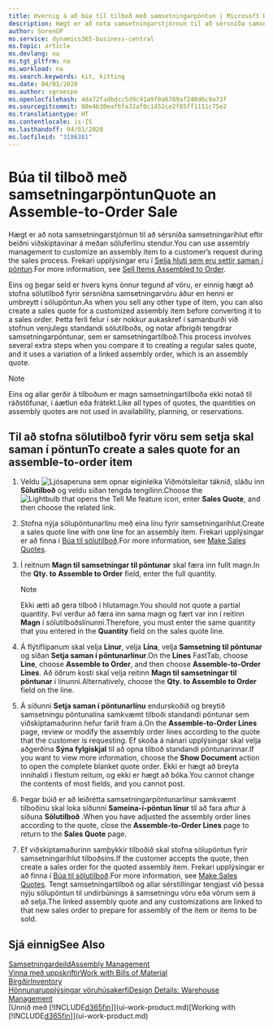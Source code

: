 ```yaml
---
title: Hvernig á að búa til tilboð með samsetningarpöntun | Microsoft Docs
description: Hægt er að nota samsetningarstjórnun til að sérsníða samsetningaríhlut eftir beiðni viðskiptavinar á meðan söluferlinu stendur.
author: SorenGP
ms.service: dynamics365-business-central
ms.topic: article
ms.devlang: na
ms.tgt_pltfrm: na
ms.workload: na
ms.search.keywords: kit, kitting
ms.date: 04/01/2020
ms.author: sgroespe
ms.openlocfilehash: 4da72fadbdcc5d9c91a9f0a6769af240d6c9a73f
ms.sourcegitcommit: 88e4b30eaf6fa32af0c1452ce2f85ff1111c75e2
ms.translationtype: HT
ms.contentlocale: is-IS
ms.lasthandoff: 04/01/2020
ms.locfileid: "3186381"
---
```

# <a name="quote-an-assemble-to-order-sale"></a><span data-ttu-id="69ee6-103">Búa til tilboð með samsetningarpöntun</span><span class="sxs-lookup"><span data-stu-id="69ee6-103">Quote an Assemble-to-Order Sale</span></span>
<span data-ttu-id="69ee6-104">Hægt er að nota samsetningarstjórnun til að sérsníða samsetningaríhlut eftir beiðni viðskiptavinar á meðan söluferlinu stendur.</span><span class="sxs-lookup"><span data-stu-id="69ee6-104">You can use assembly management to customize an assembly item to a customer’s request during the sales process.</span></span> <span data-ttu-id="69ee6-105">Frekari upplýsingar eru í [Selja hluti sem eru settir saman í pöntun](assembly-how-to-sell-items-assembled-to-order.md).</span><span class="sxs-lookup"><span data-stu-id="69ee6-105">For more information, see [Sell Items Assembled to Order](assembly-how-to-sell-items-assembled-to-order.md).</span></span>  

<span data-ttu-id="69ee6-106">Eins og þegar seld er hvers kyns önnur tegund af vöru, er einnig hægt að stofna sölutilboð fyrir sérsniðna samsetningarvöru áður en henni er umbreytt í sölupöntun.</span><span class="sxs-lookup"><span data-stu-id="69ee6-106">As when you sell any other type of item, you can also create a sales quote for a customized assembly item before converting it to a sales order.</span></span> <span data-ttu-id="69ee6-107">Þetta ferli felur í sér nokkur aukaskref í samanburði við stofnun venjulegs standandi sölutilboðs, og notar afbrigði tengdrar samsetningarpöntunar, sem er samsetningartilboð.</span><span class="sxs-lookup"><span data-stu-id="69ee6-107">This process involves several extra steps when you compare it to creating a regular sales quote, and it uses a variation of a linked assembly order, which is an assembly quote.</span></span>

> [!NOTE]  
>  <span data-ttu-id="69ee6-108">Eins og allar gerðir á tilboðum er magn samsetningartilboða ekki notað til ráðstöfunar, í áætlun eða frátekt.</span><span class="sxs-lookup"><span data-stu-id="69ee6-108">Like all types of quotes, the quantities on assembly quotes are not used in availability, planning, or reservations.</span></span>  

## <a name="to-create-a-sales-quote-for-an-assemble-to-order-item"></a><span data-ttu-id="69ee6-109">Til að stofna sölutilboð fyrir vöru sem setja skal saman í pöntun</span><span class="sxs-lookup"><span data-stu-id="69ee6-109">To create a sales quote for an assemble-to-order item</span></span>  
1.  <span data-ttu-id="69ee6-110">Veldu ![Ljósaperuna sem opnar eiginleika Viðmótsleitar](media/ui-search/search_small.png "Segðu mér hvað þú vilt gera") táknið, sláðu inn **Sölutilboð** og veldu síðan tengda tengilinn.</span><span class="sxs-lookup"><span data-stu-id="69ee6-110">Choose the ![Lightbulb that opens the Tell Me feature](media/ui-search/search_small.png "Tell me what you want to do") icon, enter **Sales Quote**, and then choose the related link.</span></span>  
2.  <span data-ttu-id="69ee6-111">Stofna nýja sölupöntunarlínu með eina línu fyrir samsetningaríhlut.</span><span class="sxs-lookup"><span data-stu-id="69ee6-111">Create a sales quote line with one line for an assembly item.</span></span> <span data-ttu-id="69ee6-112">Frekari upplýsingar er að finna í [Búa til sölutilboð](sales-how-make-offers.md).</span><span class="sxs-lookup"><span data-stu-id="69ee6-112">For more information, see [Make Sales Quotes](sales-how-make-offers.md).</span></span>  
3.  <span data-ttu-id="69ee6-113">Í reitnum **Magn til samsetningar til pöntunar** skal færa inn fullt magn.</span><span class="sxs-lookup"><span data-stu-id="69ee6-113">In the **Qty. to Assemble to Order** field, enter the full quantity.</span></span>

    > [!NOTE]  
    >  <span data-ttu-id="69ee6-114">Ekki ætti að gera tilboð í hlutamagn.</span><span class="sxs-lookup"><span data-stu-id="69ee6-114">You should not quote a partial quantity.</span></span> <span data-ttu-id="69ee6-115">Því verður að færa inn sama magn og fært var inn í reitinn **Magn** í sölutilboðslínunni.</span><span class="sxs-lookup"><span data-stu-id="69ee6-115">Therefore, you must enter the same quantity that you entered in the **Quantity** field on the sales quote line.</span></span>  

4.  <span data-ttu-id="69ee6-116">Á flýtiflipanum skal velja **Línur**, velja **Lína**, velja **Samsetning til pöntunar** og síðan **Setja saman í pöntunarlínur**.</span><span class="sxs-lookup"><span data-stu-id="69ee6-116">On the **Lines** FastTab, choose **Line**, choose **Assemble to Order**, and then choose **Assemble-to-Order Lines**.</span></span> <span data-ttu-id="69ee6-117">Að öðrum kosti skal velja reitinn **Magn til samsetningar til pöntunar** í línunni.</span><span class="sxs-lookup"><span data-stu-id="69ee6-117">Alternatively, choose the **Qty. to Assemble to Order** field on the line.</span></span>  
5.  <span data-ttu-id="69ee6-118">Á síðunni **Setja saman í pöntunarlínu** endurskoðið og breytið samsetningu pöntunalína samkvæmt tilboði standandi pöntunar sem viðskiptamaðurinn hefur farið fram á.</span><span class="sxs-lookup"><span data-stu-id="69ee6-118">On the **Assemble-to-Order Lines** page, review or modify the assembly order lines according to the quote that the customer is requesting.</span></span> <span data-ttu-id="69ee6-119">Ef skoða á nánari upplýsingar skal velja aðgerðina **Sýna fylgiskjal** til að opna tilboð standandi pöntunarinnar.</span><span class="sxs-lookup"><span data-stu-id="69ee6-119">If you want to view more information, choose the **Show Document** action to open the complete blanket quote order.</span></span> <span data-ttu-id="69ee6-120">Ekki er hægt að breyta innihaldi i flestum reitum, og ekki er hægt að bóka.</span><span class="sxs-lookup"><span data-stu-id="69ee6-120">You cannot change the contents of most fields, and you cannot post.</span></span>  
6.  <span data-ttu-id="69ee6-121">Þegar búið er að leiðrétta samsetningarpöntunarlínur samkvæmt tilboðinu skal loka síðunni **Sameina-í-pöntun línur** til að fara aftur á síðuna **Sölutilboð** .</span><span class="sxs-lookup"><span data-stu-id="69ee6-121">When you have adjusted the assembly order lines according to the quote, close the **Assemble-to-Order Lines** page to return to the **Sales Quote** page.</span></span>  
7.  <span data-ttu-id="69ee6-122">Ef viðskiptamaðurinn samþykkir tilboðið skal stofna sölupöntun fyrir samsetningaríhlut tilboðsins.</span><span class="sxs-lookup"><span data-stu-id="69ee6-122">If the customer accepts the quote, then create a sales order for the quoted assembly item.</span></span> <span data-ttu-id="69ee6-123">Frekari upplýsingar er að finna í [Búa til sölutilboð](sales-how-make-offers.md).</span><span class="sxs-lookup"><span data-stu-id="69ee6-123">For more information, see [Make Sales Quotes](sales-how-make-offers.md).</span></span> <span data-ttu-id="69ee6-124">Tengt samsetningartilboð og allar sérstillingar tengjast við þessa nýju sölupöntun til undirbúnings á samsetningu vöru eða vörum sem á að selja.</span><span class="sxs-lookup"><span data-stu-id="69ee6-124">The linked assembly quote and any customizations are linked to that new sales order to prepare for assembly of the item or items to be sold.</span></span>  

## <a name="see-also"></a><span data-ttu-id="69ee6-125">Sjá einnig</span><span class="sxs-lookup"><span data-stu-id="69ee6-125">See Also</span></span>  
[<span data-ttu-id="69ee6-126">Samsetningardeild</span><span class="sxs-lookup"><span data-stu-id="69ee6-126">Assembly Management</span></span>](assembly-assemble-items.md)  
[<span data-ttu-id="69ee6-127">Vinna með uppskriftir</span><span class="sxs-lookup"><span data-stu-id="69ee6-127">Work with Bills of Material</span></span>](inventory-how-work-BOMs.md)  
[<span data-ttu-id="69ee6-128">Birgðir</span><span class="sxs-lookup"><span data-stu-id="69ee6-128">Inventory</span></span>](inventory-manage-inventory.md)  
[<span data-ttu-id="69ee6-129">Hönnunarupplýsingar vöruhúsakerfi</span><span class="sxs-lookup"><span data-stu-id="69ee6-129">Design Details: Warehouse Management</span></span>](design-details-warehouse-management.md)  
<span data-ttu-id="69ee6-130">[Unnið með [!INCLUDE[d365fin](includes/d365fin_md.md)]](ui-work-product.md)</span><span class="sxs-lookup"><span data-stu-id="69ee6-130">[Working with [!INCLUDE[d365fin](includes/d365fin_md.md)]](ui-work-product.md)</span></span>
